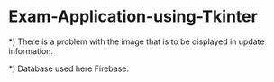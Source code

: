 # Exam-Application-using-Tkinter
*) There is a problem with the image that is to be displayed in update information.

*) Database used here Firebase.
